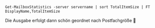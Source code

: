 ```console
Get-MailboxStatistics -server servername | sort TotalItemSize | FT DisplayName,TotalItemSize
```

Die Ausgabe erfolgt dann schön geordnet nach Postfachgröße 🙂
